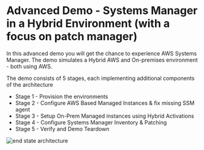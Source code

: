 # Advanced Demo - Systems Manager in a Hybrid Environment (with a focus on patch manager)

In this advanced demo you will get the chance to experience AWS Systems Manager. 
The demo simulates a Hybrid AWS and On-premises environment - both using AWS.  

The demo consists of 5 stages, each implementing additional components of the architecture

- Stage 1 - Provision the environments
- Stage 2 - Configure AWS Based Managed Instances & fix missing SSM agent
- Stage 3 - Setup On-Prem Managed instances using Hybrid Activations
- Stage 4 - Configure Systems Manager Inventory & Patching
- Stage 5 - Verify and Demo Teardown

![end state architecture](https://github.com/acantril/learn-cantrill-io-labs/raw/master/aws-patch-manager/02_LABINSTRUCTIONS/ARCHITECTURE-STAGE4.png)
